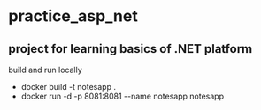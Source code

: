 # practice_asp_net
project for learning basics of .NET platform
-
build and run locally
- docker build -t notesapp .
- docker run -d -p 8081:8081 --name notesapp notesapp

